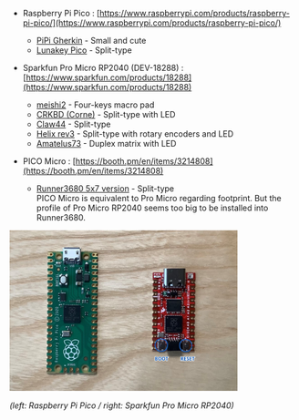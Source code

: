 - Raspberry Pi Pico : [https://www.raspberrypi.com/products/raspberry-pi-pico/](https://www.raspberrypi.com/products/raspberry-pi-pico/)
  - [PiPi Gherkin](https://github.com/picoruby/prk_pipigherkin) - Small and cute
  - [Lunakey Pico](https://github.com/yoichiro/prk_lunakey_pico) - Split-type

- Sparkfun Pro Micro RP2040 (DEV-18288) : [https://www.sparkfun.com/products/18288](https://www.sparkfun.com/products/18288)
  - [meishi2](https://github.com/picoruby/prk_meishi2) - Four-keys macro pad
  - [CRKBD (Corne)](https://github.com/picoruby/prk_crkbd) - Split-type with LED
  - [Claw44](https://github.com/picoruby/prk_claw44) - Split-type
  - [Helix rev3](https://github.com/picoruby/prk_helix_rev3) - Split-type with rotary encoders and LED
  - [Amatelus73](https://gist.github.com/hasumikin/b693dcf56dcf1fffa46ec21d1129f7a0) - Duplex matrix with LED

- PICO Micro : [https://booth.pm/en/items/3214808](https://booth.pm/en/items/3214808)
  - [Runner3680 5x7 version](https://github.com/shugo/prk_runner3680_5x7) - Split-type  
    PICO Micro is equivalent to Pro Micro regarding footprint. But the profile of Pro Micro RP2040 seems too big to be installed into Runner3680.

<img src="images/RP2040_boards.jpg" width="400" />

_(left: Raspberry Pi Pico / right: Sparkfun Pro Micro RP2040)_
